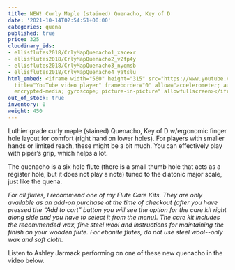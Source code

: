 ```yaml
---
title: NEW! Curly Maple (stained) Quenacho, Key of D
date: '2021-10-14T02:54:51+00:00'
categories: quena
published: true
price: 325
cloudinary_ids:
- ellisflutes2018/CrlyMapQuenacho1_xacexr
- ellisflutes2018/CrlyMapQuenacho2_v2fp4y
- ellisflutes2018/CrlyMapQuenacho3_nyqmsb
- ellisflutes2018/CrlyMapQuenacho4_yatslu
html_embed: <iframe width="560" height="315" src="https://www.youtube.com/embed/BZHoV1S_znw"
  title="YouTube video player" frameborder="0" allow="accelerometer; autoplay; clipboard-write;
  encrypted-media; gyroscope; picture-in-picture" allowfullscreen></iframe>
out_of_stock: true
inventory: 0
weight: 450
---
```


Luthier grade curly maple (stained) Quenacho, Key of D w/ergonomic finger hole layout for comfort (right hand on lower holes).  For players with smaller hands or limited reach, these might be a bit much.  You can effectively play with piper’s grip, which helps a lot.

The quenacho is a six hole flute (there is a small thumb hole that acts as a register hole, but it does not play a note) tuned to the diatonic major scale, just like the quena.

*For all flutes, I recommend one of my Flute Care Kits. They are only available as an add-on purchase at the time of checkout (after you have pressed the “Add to cart” button you will see the option for the care kit right along side and you have to select it from the menu). The care kit includes the recommended wax, fine steel wool and instructions for maintaining the finish on your wooden flute. For ebonite flutes, do not use steel wool--only wax and soft cloth.*

Listen to Ashley Jarmack performing on one of these new quenacho in the video below.